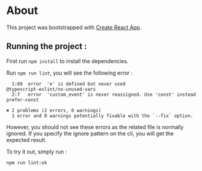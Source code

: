 # About

This project was bootstrapped with [Create React App](https://github.com/facebook/create-react-app).

## Running the project :

First run `npm install` to install the dependencies.

Run `npm run lint`, you will see the following error :

```error
  1:69  error  'e' is defined but never used                            @typescript-eslint/no-unused-vars
  2:7   error  'custom_event' is never reassigned. Use 'const' instead  prefer-const

✖ 2 problems (2 errors, 0 warnings)
  1 error and 0 warnings potentially fixable with the `--fix` option.
```

However, you should not see these errors as the related file is normally ignored. If you specify the ignore pattern on the cli, you will get the expected result.

To try it out, simply run :

```
npm run lint:ok
```
